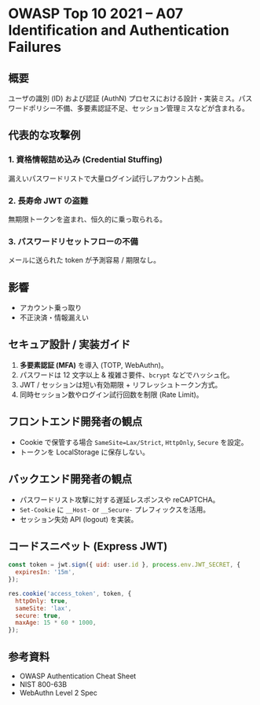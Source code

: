 # OWASP Top 10 2021 – A07 Identification and Authentication Failures

## 概要
ユーザの識別 (ID) および認証 (AuthN) プロセスにおける設計・実装ミス。パスワードポリシー不備、多要素認証不足、セッション管理ミスなどが含まれる。

## 代表的な攻撃例
### 1. 資格情報詰め込み (Credential Stuffing)
漏えいパスワードリストで大量ログイン試行しアカウント占拠。

### 2. 長寿命 JWT の盗難
無期限トークンを盗まれ、恒久的に乗っ取られる。

### 3. パスワードリセットフローの不備
メールに送られた token が予測容易 / 期限なし。

## 影響
- アカウント乗っ取り
- 不正決済・情報漏えい

## セキュア設計 / 実装ガイド
1. **多要素認証 (MFA)** を導入 (TOTP, WebAuthn)。
2. パスワードは 12 文字以上 & 複雑さ要件、`bcrypt` などでハッシュ化。
3. JWT / セッションは短い有効期限 + リフレッシュトークン方式。
4. 同時セッション数やログイン試行回数を制限 (Rate Limit)。

## フロントエンド開発者の観点
- Cookie で保管する場合 `SameSite=Lax/Strict`, `HttpOnly`, `Secure` を設定。
- トークンを LocalStorage に保存しない。

## バックエンド開発者の観点
- パスワードリスト攻撃に対する遅延レスポンスや reCAPTCHA。
- `Set-Cookie` に `__Host-` or `__Secure-` プレフィックスを活用。
- セッション失効 API (logout) を実装。

## コードスニペット (Express JWT)
```js
const token = jwt.sign({ uid: user.id }, process.env.JWT_SECRET, {
  expiresIn: '15m',
});

res.cookie('access_token', token, {
  httpOnly: true,
  sameSite: 'lax',
  secure: true,
  maxAge: 15 * 60 * 1000,
});
```

## 参考資料
- OWASP Authentication Cheat Sheet
- NIST 800-63B
- WebAuthn Level 2 Spec
